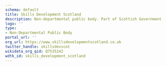 ```yaml
---
schema: default
title: Skills Development Scotland
description: Non-departmental public body. Part of Scottish Government
logo: ''
type:
- Non-Departmental Public Body
portal_url: ''
org_url: https://www.skillsdevelopmentscotland.co.uk
twitter_handle: skillsdevscot
wikidata_org_qid: Q7535242
wdtk_id: skills_development_scotland
---
```


